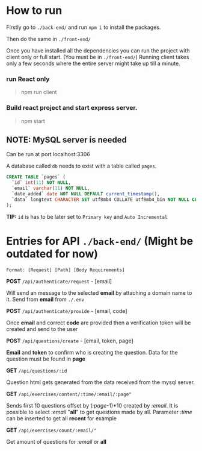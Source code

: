 # How to run

Firstly go to `./back-end/` and run `npm i` to install the packages.

Then do the same in `./front-end/`

Once you have installed all the dependencies you can run the project with client only or full start. (You must be in `./front-end/`) Running client takes only a few seconds where the entire server might take up till a minute.

### run React only

> npm run client

### Build react project and start express server.

> npm start

## NOTE: MySQL server is needed

Can be run at port localhost:3306

A database called `db` needs to exist with a table called `pages`.

```sql
CREATE TABLE `pages` (
  `id` int(11) NOT NULL,
  `email` varchar(11) NOT NULL,
  `date_added` date NOT NULL DEFAULT current_timestamp(),
  `data` longtext CHARACTER SET utf8mb4 COLLATE utf8mb4_bin NOT NULL CHECK (json_valid(`data`))
);
```

**TIP:** `id` is has to be later set to `Primary key` and `Auto Incremental`

# Entries for API `./back-end/` (Might be outdated for now)

    Format: [Request] [Path] [Body Requirements]

**POST** `/api/authenticate/request` - [email]

Will send an message to the selected **email** by attaching a domain name to it. Send from **email** from `./.env`

**POST** `/api/authenticate/provide` - [email, code]

Once **email** and correct **code** are provided then a verification token will be created and send to the user

**POST** `/api/questions/create` - [email, token, page]

**Email** and **token** to confirm who is creating the question. Data for the question must be found in **page**

**GET** `/api/questions/:id`

Question html gets generated from the data received from the mysql server.

**GET** `/api/exercises/content/:time/:email/:page"`

Sends first 10 questions offset by (_:page_-1)\*10 created by _:email_. It is possible to select _:email_ "**all**" to get questions made by all. Parameter _:time_ can be inserted to get all **recent** for example

**GET** `/api/exercises/count/:email/"`

Get amount of questions for _:email_ or **all**

